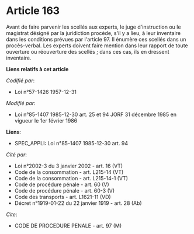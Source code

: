 # Article 163

Avant de faire parvenir les scellés aux experts, le juge d'instruction ou le magistrat désigné par la juridiction procède,
s'il y a lieu, à leur inventaire dans les conditions prévues par l'article 97. Il énumère ces scellés dans un procès-verbal.
Les experts doivent faire mention dans leur rapport de toute ouverture ou réouverture des scellés ; dans ces cas, ils en
dressent inventaire.

**Liens relatifs à cet article**

_Codifié par_:

  - Loi n°57-1426 1957-12-31

_Modifié par_:

  - Loi n°85-1407 1985-12-30 art. 25 et 94 JORF 31 décembre 1985 en vigueur le 1er février 1986

**Liens**:

  - SPEC_APPLI: Loi n°85-1407 1985-12-30 art. 94

_Cité par_:

  - Loi n°2002-3 du 3 janvier 2002 - art. 16 (VT)
  - Code de la consommation - art. L215-14 (VT)
  - Code de la consommation - art. L215-14-1 (VT)
  - Code de procédure pénale - art. 60 (V)
  - Code de procédure pénale - art. 60-3 (V)
  - Code des transports - art. L1621-11 (VD)
  - Décret n°1919-01-22 du 22 janvier 1919 - art. 28 (Ab)

_Cite_:

  - CODE DE PROCEDURE PENALE - art. 97 (M)
